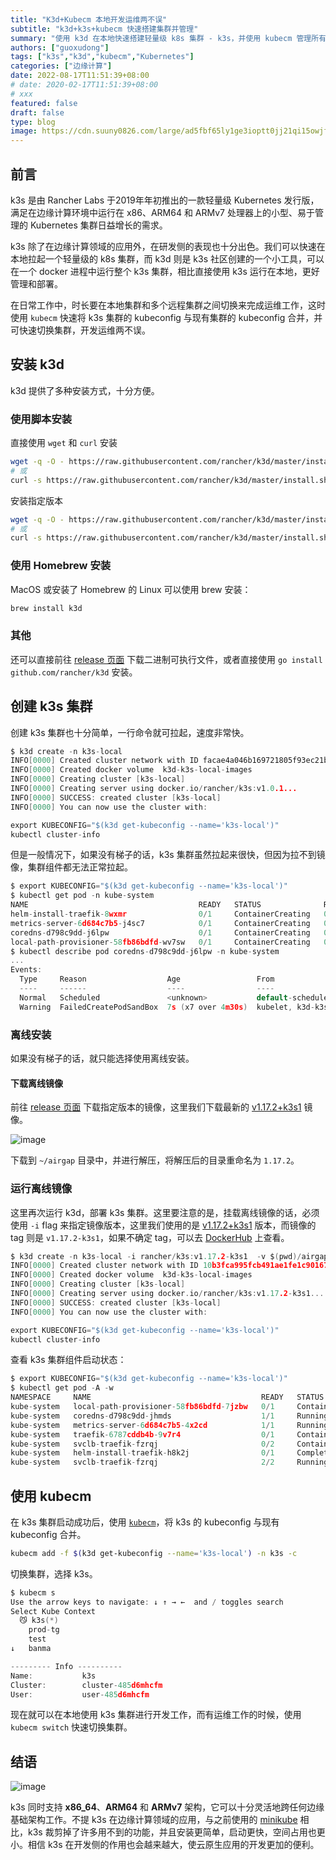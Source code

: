 ```yaml
---
title: "K3d+Kubecm 本地开发运维两不误"
subtitle: "k3d+k3s+kubecm 快速搭建集群并管理"
summary: "使用 k3d 在本地快速搭建轻量级 k8s 集群 - k3s，并使用 kubecm 管理所有集群。"
authors: ["guoxudong"]
tags: ["k3s","k3d","kubecm","Kubernetes"]
categories: ["边缘计算"]
date: 2022-08-17T11:51:39+08:00
# date: 2020-02-17T11:51:39+08:00
# xxx
featured: false
draft: false
type: blog
image: https://cdn.suuny0826.com/large/ad5fbf65ly1ge3ioptt0jj21qi15owjf.jpg
---
```


## 前言

k3s 是由 Rancher Labs 于2019年年初推出的一款轻量级 Kubernetes 发行版，满足在边缘计算环境中运行在 x86、ARM64 和 ARMv7 处理器上的小型、易于管理的 Kubernetes 集群日益增长的需求。

k3s 除了在边缘计算领域的应用外，在研发侧的表现也十分出色。我们可以快速在本地拉起一个轻量级的 k8s 集群，而 k3d 则是 k3s 社区创建的一个小工具，可以在一个 docker 进程中运行整个 k3s 集群，相比直接使用 k3s 运行在本地，更好管理和部署。

在日常工作中，时长要在本地集群和多个远程集群之间切换来完成运维工作，这时使用 `kubecm` 快速将 k3s 集群的 kubeconfig 与现有集群的 kubeconfig 合并，并可快速切换集群，开发运维两不误。


## 安装 k3d

k3d 提供了多种安装方式，十分方便。

### 使用脚本安装

直接使用 `wget` 和 `curl` 安装

```bash
wget -q -O - https://raw.githubusercontent.com/rancher/k3d/master/install.sh | bash
# 或
curl -s https://raw.githubusercontent.com/rancher/k3d/master/install.sh | bash
```

安装指定版本

```bash
wget -q -O - https://raw.githubusercontent.com/rancher/k3d/master/install.sh | TAG=v1.3.4 bash
# 或
curl -s https://raw.githubusercontent.com/rancher/k3d/master/install.sh | TAG=v1.3.4 bash
```

### 使用 Homebrew 安装

MacOS 或安装了 Homebrew 的 Linux 可以使用 brew 安装：

```bash
brew install k3d
```

### 其他

还可以直接前往 [release 页面](https://github.com/rancher/k3d/releases) 下载二进制可执行文件，或者直接使用 `go install github.com/rancher/k3d` 安装。

## 创建 k3s 集群

创建 k3s 集群也十分简单，一行命令就可拉起，速度非常快。

```go
$ k3d create -n k3s-local
INFO[0000] Created cluster network with ID facae4a046b169721805f93ec21ba1acb65b9efb8cf35866529178cb0fba75a9
INFO[0000] Created docker volume  k3d-k3s-local-images
INFO[0000] Creating cluster [k3s-local]
INFO[0000] Creating server using docker.io/rancher/k3s:v1.0.1...
INFO[0000] SUCCESS: created cluster [k3s-local]
INFO[0000] You can now use the cluster with:

export KUBECONFIG="$(k3d get-kubeconfig --name='k3s-local')"
kubectl cluster-info
```

但是一般情况下，如果没有梯子的话，k3s 集群虽然拉起来很快，但因为拉不到镜像，集群组件都无法正常拉起。

```go
$ export KUBECONFIG="$(k3d get-kubeconfig --name='k3s-local')"
$ kubectl get pod -n kube-system
NAME                                      READY   STATUS              RESTARTS   AGE
helm-install-traefik-8wxmr                0/1     ContainerCreating   0          3m30s
metrics-server-6d684c7b5-j4sc7            0/1     ContainerCreating   0          3m30s
coredns-d798c9dd-j6lpw                    0/1     ContainerCreating   0          3m30s
local-path-provisioner-58fb86bdfd-wv7sw   0/1     ContainerCreating   0          3m30s
$ kubectl describe pod coredns-d798c9dd-j6lpw -n kube-system
...
Events:
  Type     Reason                  Age                 From                           Message
  ----     ------                  ----                ----                           -------
  Normal   Scheduled               <unknown>           default-scheduler              Successfully assigned kube-system/coredns-d798c9dd-j6lpw to k3d-k3s-local-server
  Warning  FailedCreatePodSandBox  7s (x7 over 4m30s)  kubelet, k3d-k3s-local-server  Failed create pod sandbox: rpc error: code = Unknown desc = failed to get sandbox image "k8s.gcr.io/pause:3.1": failed to pull image "k8s.gcr.io/pause:3.1": failed to pull and unpack image "k8s.gcr.io/pause:3.1": failed to resolve reference "k8s.gcr.io/pause:3.1": failed to do request: Head https://k8s.gcr.io/v2/pause/manifests/3.1: dial tcp 64.233.189.82:443: i/o timeout
```

### 离线安装

如果没有梯子的话，就只能选择使用离线安装。

#### 下载离线镜像
<!-- markdown-link-check-disable-next-line -->
前往 [release 页面](https://github.com/rancher/k3s/releases) 下载指定版本的镜像，这里我们下载最新的 [v1.17.2+k3s1](https://github.com/rancher/k3s/releases/tag/v1.17.2%2Bk3s1) 镜像。

![image](https://cdn.suuny0826.com/large/ad5fbf65gy1gbzdedmqpdj20sh0k776o.jpg)

下载到 `~/airgap` 目录中，并进行解压，将解压后的目录重命名为 `1.17.2`。

### 运行离线镜像
<!-- markdown-link-check-disable-next-line -->
这里再次运行 k3d，部署 k3s 集群。这里要注意的是，挂载离线镜像的话，必须使用 `-i` flag 来指定镜像版本，这里我们使用的是 [v1.17.2+k3s1](https://github.com/rancher/k3s/releases/tag/v1.17.2%2Bk3s1) 版本，而镜像的 tag 则是 `v1.17.2-k3s1`，如果不确定 tag，可以去 [DockerHub](https://hub.docker.com/r/rancher/k3s/tags) 上查看。

```go
$ k3d create -n k3s-local -i rancher/k3s:v1.17.2-k3s1  -v $(pwd)/airgap/v1.17.2/:/var/lib/rancher/k3s/agent/images/
INFO[0000] Created cluster network with ID 10b3fca995fcb491ae1fe1c901672bf6f0a0fd6f51785ba8403947d2773ebd43
INFO[0000] Created docker volume  k3d-k3s-local-images
INFO[0000] Creating cluster [k3s-local]
INFO[0000] Creating server using docker.io/rancher/k3s:v1.17.2-k3s1...
INFO[0000] SUCCESS: created cluster [k3s-local]
INFO[0000] You can now use the cluster with:

export KUBECONFIG="$(k3d get-kubeconfig --name='k3s-local')"
kubectl cluster-info
```

查看 k3s 集群组件启动状态：

```go
$ export KUBECONFIG="$(k3d get-kubeconfig --name='k3s-local')"
$ kubectl get pod -A -w
NAMESPACE     NAME                                      READY   STATUS              RESTARTS   AGE
kube-system   local-path-provisioner-58fb86bdfd-7jzbw   0/1     ContainerCreating   0          6m35s
kube-system   coredns-d798c9dd-jhmds                    1/1     Running             0          6m35s
kube-system   metrics-server-6d684c7b5-4x2cd            1/1     Running             0          6m35s
kube-system   traefik-6787cddb4b-9v7r4                  0/1     ContainerCreating   0          16s
kube-system   svclb-traefik-fzrqj                       0/2     ContainerCreating   0          15s
kube-system   helm-install-traefik-h8k2j                0/1     Completed           0          6m35s
kube-system   svclb-traefik-fzrqj                       2/2     Running             0          21s
```

## 使用 kubecm

在 k3s 集群启动成功后，使用 [`kubecm`](https://github.com/sunny0826/kubecm)，将 k3s 的 kubeconfig 与现有 kubeconfig 合并。

```bash
kubecm add -f $(k3d get-kubeconfig --name='k3s-local') -n k3s -c
```

切换集群，选择 k3s。

```go
$ kubecm s
Use the arrow keys to navigate: ↓ ↑ → ←  and / toggles search
Select Kube Context
  😼 k3s(*)
    prod-tg
    test
↓   banma

--------- Info ----------
Name:           k3s
Cluster:        cluster-485d6mhcfm
User:           user-485d6mhcfm
```

现在就可以在本地使用 k3s 集群进行开发工作，而有运维工作的时候，使用 `kubecm switch` 快速切换集群。

## 结语

![image](https://cdn.suuny0826.com/large/ad5fbf65gy1gbzegsyex5j20x90n70vv.jpg)

k3s 同时支持 **x86_64**、**ARM64** 和 **ARMv7** 架构，它可以十分灵活地跨任何边缘基础架构工作。不提 k3s 在边缘计算领域的应用，与之前使用的 [minikube](https://github.com/kubernetes/minikube) 相比，k3s 裁剪掉了许多用不到的功能，并且安装更简单，启动更快，空间占用也更小。相信 k3s 在开发侧的作用也会越来越大，使云原生应用的开发更加的便利。
